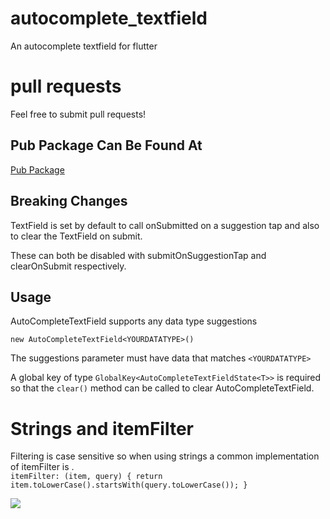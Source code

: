 # autocomplete_textfield

An autocomplete textfield for flutter

# pull requests
Feel free to submit pull requests!
 
 ## Pub Package Can Be Found At
 
 [Pub Package](https://pub.dartlang.org/packages/autocomplete_textfield#-example-tab-)

 ## Breaking Changes

 TextField is set by default to call onSubmitted on a suggestion tap and also to clear the TextField on submit.

 These can both be disabled with submitOnSuggestionTap and clearOnSubmit respectively.
 
 ## Usage
 
 AutoCompleteTextField supports any data type suggestions
 
 `new AutoCompleteTextField<YOURDATATYPE>()`
 
The suggestions parameter must have data that matches `<YOURDATATYPE>`
 
 A global key of type `GlobalKey<AutoCompleteTextFieldState<T>>` is required so that the `clear()` method can be called to clear AutoCompleteTextField.

# Strings and itemFilter

Filtering is case sensitive so when using strings a common implementation of itemFilter is .   
`
itemFilter: (item, query) {
  return item.toLowerCase().startsWith(query.toLowerCase());
}
`

![](textfield-demo.gif)

